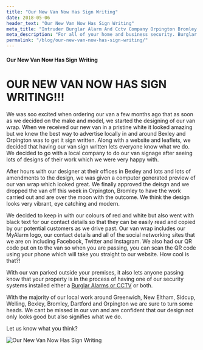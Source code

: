 ```yaml
---
title: "Our New Van Now Has Sign Writing"
date: 2018-05-06
header_text: "Our New Van Now Has Sign Writing"
meta_title: "Intruder Burglar Alarm And Cctv Company Orpington Bromley Bexley - My Alarm Security"
meta_description: "For all of your home and business security. Burglar Alarm Servicing, Burglar Alarm Installation, Alarm Battery and CCTV. Call 020 8302 4065 or email us."
permalink: "/blog/our-new-van-now-has-sign-writing/"
---
```


#### Our New Van Now Has Sign Writing

# OUR NEW VAN NOW HAS SIGN WRITING!!!

We was soo excited when ordering our van a few months ago that as soon as we decided on the make and model, we started the designing of our van wrap. When we received our new van in a pristine white it looked amazing but we knew the best way to advertise locally in and around Bexley and Orpington was to get it sign written. Along with a website and leaflets, we decided that having our van sign written lets everyone know what we do. We decided to go with a local company to do our van signage after seeing lots of designs of their work which we were very happy with.

After hours with our designer at their offices in Bexley and lots and lots of amendments to the design, we was given a computer generated preview of our van wrap which looked great. We finally approved the deisgn and we dropped the van off this week in Orpington, Bromley to have the work carried out and are over the moon with the outcome. We think the design looks very vibrant, eye catching and modern.

We decided to keep in with our colours of red and white but also went with black text for our contact details so that they can be easily read and copied by our potential customers as we drive past. Our van wrap includes our MyAlarm logo, our contact details and all of the social networking sites that we are on including Facebook, Twitter and Instagram. We also had our QR code put on to the van so when you are passing, you can scan the QR code using your phone which will take you straight to our website. How cool is that?!

With our van parked outside your premises, it also lets anyone passing know that your property is in the process of having one of our security systems installed either a [Burglar Alarms or CCTV](/categories/special-offers/) or both.

With the majority of our local work around Greenwich, New Eltham, Sidcup, Welling, Bexley, Bromley, Dartford and Orpington we are sure to turn some heads. We cant be missed in our van and are confident that our design not only looks good but also signifies what we do.

Let us know what you think?

![Our New Van Now Has Sign Writing](https://res.cloudinary.com/kbs/image/upload/kn42g7zs2azc8bgruixg.jpg)
